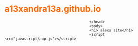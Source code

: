 # a13xandra13a.github.io
<!doctype html>
<html lang="en">
 <head>
  <meta charset="utf-8">
  <meta http-equiv="x-ua-compatible" content="ie=edge">
  <title>alexs site</title>
  <meta name="description" content="">
  <meta name="viewport" content="width=device-width, initial-scale=1>
  <link rel="stylesheet" href="css/app.css">
                                      <style>
                                           h1 {color: rgb( 255, 106, 0);}
                                           </style>
                                           
                                           </head>
                                           <body>
                                           <h1> alexs site</h1>
                                           <script src="javascript/app.js"></script>
</body> 
                                                                          </html>                                                                         
